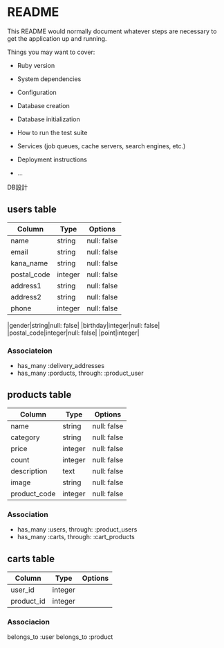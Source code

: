 # README

This README would normally document whatever steps are necessary to get the
application up and running.

Things you may want to cover:

* Ruby version

* System dependencies

* Configuration

* Database creation

* Database initialization

* How to run the test suite

* Services (job queues, cache servers, search engines, etc.)

* Deployment instructions

* ...

DB設計

## users table

|Column|Type|Options|
|------|----|-------|
|name|string|null: false|
|email|string|null: false|
|kana_name|string|null: false|
|postal_code|integer|null: false|
|address1|string|null: false|
|address2|string|null: false|
|phone|integer|null: false|

|gender|string|null: false|
|birthday|integer|null: false|
|postal_code|integer|null: false|
|point|integer|


### Associateion

- has_many :delivery_addresses
- has_many :porducts, through: :product_user



## products table

|Column|Type|Options|
|------|----|-------|
|name|string|null: false|
|category|string|null: false|
|price|integer|null: false|
|count|integer|null: false|
|description|text|null: false|
|image|string|null: false|
|product_code|integer|null: false|


### Association

- has_many :users, through: :product_users
- has_many :carts, through: :cart_products



## carts table

|Column|Type|Options|
|------|----|-------|
|user_id|integer|
|product_id|integer|


### Associacion

belongs_to :user
belongs_to :product


